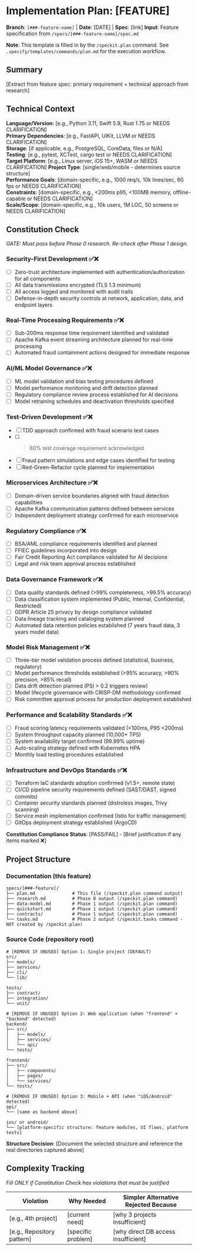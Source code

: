 # Implementation Plan: [FEATURE]

**Branch**: `[###-feature-name]` | **Date**: [DATE] | **Spec**: [link]
**Input**: Feature specification from `/specs/[###-feature-name]/spec.md`

**Note**: This template is filled in by the `/speckit.plan` command. See `.specify/templates/commands/plan.md` for the execution workflow.

## Summary

[Extract from feature spec: primary requirement + technical approach from research]

## Technical Context

<!--
  ACTION REQUIRED: Replace the content in this section with the technical details
  for the project. The structure here is presented in advisory capacity to guide
  the iteration process.
-->

**Language/Version**: [e.g., Python 3.11, Swift 5.9, Rust 1.75 or NEEDS CLARIFICATION]  
**Primary Dependencies**: [e.g., FastAPI, UIKit, LLVM or NEEDS CLARIFICATION]  
**Storage**: [if applicable, e.g., PostgreSQL, CoreData, files or N/A]  
**Testing**: [e.g., pytest, XCTest, cargo test or NEEDS CLARIFICATION]  
**Target Platform**: [e.g., Linux server, iOS 15+, WASM or NEEDS CLARIFICATION]
**Project Type**: [single/web/mobile - determines source structure]  
**Performance Goals**: [domain-specific, e.g., 1000 req/s, 10k lines/sec, 60 fps or NEEDS CLARIFICATION]  
**Constraints**: [domain-specific, e.g., <200ms p95, <100MB memory, offline-capable or NEEDS CLARIFICATION]  
**Scale/Scope**: [domain-specific, e.g., 10k users, 1M LOC, 50 screens or NEEDS CLARIFICATION]

## Constitution Check

*GATE: Must pass before Phase 0 research. Re-check after Phase 1 design.*

### Security-First Development ✅❌

- [ ] Zero-trust architecture implemented with authentication/authorization for all components
- [ ] All data transmissions encrypted (TLS 1.3 minimum)
- [ ] All access logged and monitored with audit trails
- [ ] Defense-in-depth security controls at network, application, data, and endpoint layers

### Real-Time Processing Requirements ✅❌

- [ ] Sub-200ms response time requirement identified and validated
- [ ] Apache Kafka event streaming architecture planned for real-time processing
- [ ] Automated fraud containment actions designed for immediate response

### AI/ML Model Governance ✅❌

- [ ] ML model validation and bias testing procedures defined
- [ ] Model performance monitoring and drift detection planned
- [ ] Regulatory compliance review process established for AI decisions
- [ ] Model retraining schedules and deactivation thresholds specified

### Test-Driven Development ✅❌

- [ ] TDD approach confirmed with fraud scenario test cases
- [ ] >80% test coverage requirement acknowledged
- [ ] Fraud pattern simulations and edge cases identified for testing
- [ ] Red-Green-Refactor cycle planned for implementation

### Microservices Architecture ✅❌

- [ ] Domain-driven service boundaries aligned with fraud detection capabilities
- [ ] Apache Kafka communication patterns defined between services
- [ ] Independent deployment strategy confirmed for each microservice

### Regulatory Compliance ✅❌

- [ ] BSA/AML compliance requirements identified and planned
- [ ] FFIEC guidelines incorporated into design
- [ ] Fair Credit Reporting Act compliance validated for AI decisions
- [ ] Legal and risk team approval process established

### Data Governance Framework ✅❌

- [ ] Data quality standards defined (>99% completeness, >99.5% accuracy)
- [ ] Data classification system implemented (Public, Internal, Confidential, Restricted)
- [ ] GDPR Article 25 privacy by design compliance validated
- [ ] Data lineage tracking and cataloging system planned
- [ ] Automated data retention policies established (7 years fraud data, 3 years model data)

### Model Risk Management ✅❌

- [ ] Three-tier model validation process defined (statistical, business, regulatory)
- [ ] Model performance thresholds established (>95% accuracy, >90% precision, >85% recall)
- [ ] Data drift detection planned (PSI > 0.2 triggers review)
- [ ] Model lifecycle governance with CRISP-DM methodology confirmed
- [ ] Risk committee approval process for production deployment established

### Performance and Scalability Standards ✅❌

- [ ] Fraud scoring latency requirements validated (<100ms, P95 <200ms)
- [ ] System throughput capacity planned (10,000+ TPS)
- [ ] System availability target confirmed (99.99% uptime)
- [ ] Auto-scaling strategy defined with Kubernetes HPA
- [ ] Monthly load testing procedures established

### Infrastructure and DevOps Standards ✅❌

- [ ] Terraform IaC standards adoption confirmed (v1.5+, remote state)
- [ ] CI/CD pipeline security requirements defined (SAST/DAST, signed commits)
- [ ] Container security standards planned (distroless images, Trivy scanning)
- [ ] Service mesh implementation confirmed (Istio for traffic management)
- [ ] GitOps deployment strategy established (ArgoCD)

**Constitution Compliance Status**: [PASS/FAIL] - [Brief justification if any items marked ❌]

## Project Structure

### Documentation (this feature)

```
specs/[###-feature]/
├── plan.md              # This file (/speckit.plan command output)
├── research.md          # Phase 0 output (/speckit.plan command)
├── data-model.md        # Phase 1 output (/speckit.plan command)
├── quickstart.md        # Phase 1 output (/speckit.plan command)
├── contracts/           # Phase 1 output (/speckit.plan command)
└── tasks.md             # Phase 2 output (/speckit.tasks command - NOT created by /speckit.plan)
```

### Source Code (repository root)
<!--
  ACTION REQUIRED: Replace the placeholder tree below with the concrete layout
  for this feature. Delete unused options and expand the chosen structure with
  real paths (e.g., apps/admin, packages/something). The delivered plan must
  not include Option labels.
-->

```
# [REMOVE IF UNUSED] Option 1: Single project (DEFAULT)
src/
├── models/
├── services/
├── cli/
└── lib/

tests/
├── contract/
├── integration/
└── unit/

# [REMOVE IF UNUSED] Option 2: Web application (when "frontend" + "backend" detected)
backend/
├── src/
│   ├── models/
│   ├── services/
│   └── api/
└── tests/

frontend/
├── src/
│   ├── components/
│   ├── pages/
│   └── services/
└── tests/

# [REMOVE IF UNUSED] Option 3: Mobile + API (when "iOS/Android" detected)
api/
└── [same as backend above]

ios/ or android/
└── [platform-specific structure: feature modules, UI flows, platform tests]
```

**Structure Decision**: [Document the selected structure and reference the real
directories captured above]

## Complexity Tracking

*Fill ONLY if Constitution Check has violations that must be justified*

| Violation | Why Needed | Simpler Alternative Rejected Because |
|-----------|------------|-------------------------------------|
| [e.g., 4th project] | [current need] | [why 3 projects insufficient] |
| [e.g., Repository pattern] | [specific problem] | [why direct DB access insufficient] |
